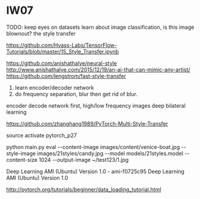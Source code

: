# IW07
TODO:
keep eyes on datasets
learn about image classification, is this image blownout? 
the style transfer

https://github.com/Hvass-Labs/TensorFlow-Tutorials/blob/master/15_Style_Transfer.ipynb

https://github.com/anishathalye/neural-style
http://www.anishathalye.com/2015/12/19/an-ai-that-can-mimic-any-artist/
https://github.com/lengstrom/fast-style-transfer

1) learn encoder/decoder network
2) do frequency separation, blur then get rid of blur. 

encoder decode network first, high/low frequency images
deep bilateral learning

https://github.com/zhanghang1989/PyTorch-Multi-Style-Transfer


source activate pytorch_p27

python main.py eval --content-image images/content/venice-boat.jpg --style-image images/21styles/candy.jpg --model models/21styles.model --content-size 1024 --output-image ~/test123/1.jpg

Deep Learning AMI (Ubuntu) Version 1.0 - ami-f0725c95
Deep Learning AMI (Ubuntu) Version 1.0


http://pytorch.org/tutorials/beginner/data_loading_tutorial.html